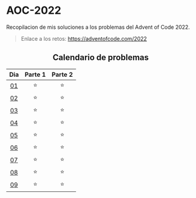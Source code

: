 # AOC-2022

Recopilacion de mis soluciones a los problemas del Advent of Code 2022.

> Enlace a los retos: https://adventofcode.com/2022


<div align=center>

## Calendario de problemas

| Dia | Parte 1 | Parte 2 |
| :---: | :---: | :---: |
| [01](./D01/) | ⭐ | ⭐ |
| [02](./D02/) | ⭐ | ⭐ |
| [03](./D03/) | ⭐ | ⭐ |
| [04](./D04/) | ⭐ | ⭐ |
| [05](./D05/) | ⭐ | ⭐ |
| [06](./D06/) | ⭐ | ⭐ |
| [07](./D07/) | ⭐ | ⭐ |
| [08](./D08/) | ⭐ | ⭐ |
| [09](./D09/) | ⭐ | ⭐ |

</div>